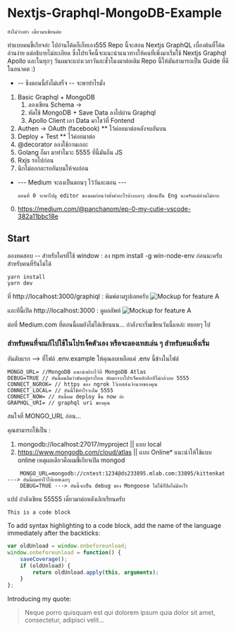 # Nextjs-Graphql-MongoDB-Example
```
ยังไม่ว่างทำ เดี๋ยวมาเขียนต่อ
```
ทำแบบคนขี้เกียจอ่ะ ไปอ่านโค้ดก็เก็ทเอง555 Repo นี้จะสอน Nextjs GraphQL เบื่องต้นที่โค้ดอ่านง่าย แต่อธิบายไม่ละเอียด
ซึ่งโปรเจ็คนี้จะแนะนำแนวทางให้คนที่เพิ่งมาเริ่มใช้ Nextjs Graphql Apollo 
และในทุกๆ วันผมจะแบ่งเวลาวันละชั่วโมงมาต่อเติม Repo นี้ให้มันสามารถเป็น Guide ที่ดีในอนาคต :) 
* -- ซึงตอนนี้ยังไม่เสร็จ --
จะพาทำไรมั่ง
1. Basic Graphql + MongoDB
   1. ลองเขียน Schema -> 
   2. หัดใช้ MongoDB + Save Data ลงไปผ่าน Graphql 
   3. Apollo Client เอา Data มาโชว์ที่ Fontend
2. Authen -> OAuth (facebook) ** ไว้ค่อยมาต่อหลังจบอันบน
3. Deploy + Test **  ไว้ค่อยมาต่อ
4. @decorator ลองใช้กานเถอะ
5. Golang ก็มา มาทำไมวะ 5555 ที่นี้มันถิ่น JS
6. Rxjs รอไปก่อน
7. นึกไม่ออกละรออันบนให้จบก่อน

* --- Medium จะลงเป็นตอนๆ ไว้วันละตอน ---  

      ตอนที่ 0 จะพาไปดู editor ของผมก่อนว่าตั้งค่าอะไรบ้างบลาๆ เขียนเป็น Eng นะครับแต่อ่านไม่ยาก 
0. https://medium.com/@panchanom/ep-0-my-cutie-vscode-382a11bbc18e

## Start

ลองทดสอบ -- 
สำหรับใครที่ใช้ window : ลง npm install -g win-node-env ก่อนนะครับสำหรับคนที่รันไม่ได้
``` 
yarn install 
yarn dev 
```
ที่ http://localhost:3000/graphiql  : พิมพ์ตามรูปเลยครับ
![Mockup for feature A](https://scontent.fbkk5-1.fna.fbcdn.net/v/t31.0-8/23550943_334423193691650_5383170537327400636_o.jpg?oh=685efebe6da49757cd116da17e905e70&oe=5AAB64E0)

และทีนี้เปิด http://localhost:3000 : ดูผลลัพท์
![Mockup for feature A](https://scontent.fbkk5-1.fna.fbcdn.net/v/t1.0-9/23473072_334425010358135_4050715665839760465_n.jpg?oh=bf7c40fd01387c332a6f2552aab7c385&oe=5AA7A9CF)

ต่อที่ Medium.com ที่ตอนนี้ผมยังไม่ได้เขียนนน... กำลังจะเริ่มเขียนวันนี้แหล่ะ ทยอยๆ ไป

### สำหรับคนที่จะแก้ไปใช้ในโปรเจ็คตัวเอง หรือจะลองเทสเล่น ๆ สำหรับคนเพิ่งเริ่ม
อันดับแรก
--> ที่ไฟล์ .env.example ให้คุณลบเหลือแค่ .env 
นี้ข้างในไฟล์

``` .env
MONGO_URL= //MongoDB แนะนำฝากไว้ที่ MongoDB Atlas 
DEBUG=TRUE // อันนี้ผมลืมว่ามันอยู่ตรงไหน ตัดมาจากโปรเจ็คหลักอีกทีไม่กล้าลบ 5555
CONNECT_NGROK= // https ของ ngrok ไว้เทสส่งเจ้านายของคุณ
CONNECT_LOCAL= // อันนี้ใช้ทำไรวะลืม 5555
CONNECT_NOW= // อันนี้ผม deploy ขึ้น now อ่ะ 
GRAPHQL_URI= // graphql uri ของคุณ
```

   
   สนใจที่ MONGO_URL ก่อน...

คุณสามารถใช้เป็น : 
1. mongodb://localhost:27017/myproject || แบบ local 
2. https://www.mongodb.com/cloud/atlas  || แบบ Online* แนะนำให้ใช้แบบ online เหตุผลเดียวคือผมขี้เกียจเปิด mongod 

```
    MONGO_URL=mongodb://cntest:1234@ds233895.mlab.com:33895/kittenkat ---> อันนี้ผมทำไว้ให้เทสเฉยๆ
    DEBUG=TRUE ---> อันนี้จะเป็น debug ของ Mongoose ไม่ใช้ก็ปิดไม่มีอะไร
```
แปป กำลังเขียน 55555 เดี๋ยวมาต่อหลังเลิกเรียนครับ 

```
This is a code block
```

To add syntax highlighting to a code block, add the name of the language immediately
after the backticks: 

```javascript
var oldUnload = window.onbeforeunload;
window.onbeforeunload = function() {
    saveCoverage();
    if (oldUnload) {
        return oldUnload.apply(this, arguments);
    }
};
```
Introducing my quote:

> Neque porro quisquam est qui 
> dolorem ipsum quia dolor sit amet, 
> consectetur, adipisci velit...
